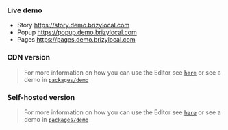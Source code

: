### Live demo
- Story https://story.demo.brizylocal.com
- Popup https://popup.demo.brizylocal.com
- Pages https://pages.demo.brizylocal.com

### CDN version

> For more information on how you can use the Editor see [`here`](https://github.com/EasyBrizy/Brizy-Local/blob/master/packages/core/docs/cdn.MD) or see a demo in [`packages/demo`](https://github.com/EasyBrizy/Brizy-Local/blob/master/packages/demo/README.MD)

### Self-hosted version

> For more information on how you can use the Editor see [`here`](https://github.com/EasyBrizy/Brizy-Local/blob/master/packages/core/docs/self-hosted.MD) or see a demo in [`packages/demo`](https://github.com/EasyBrizy/Brizy-Local/blob/master/packages/demo/README.MD)
